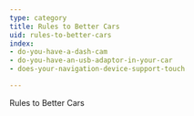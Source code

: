 ```yaml
---
type: category
title: Rules to Better Cars
uid: rules-to-better-cars
index:
- do-you-have-a-dash-cam
- do-you-have-an-usb-adaptor-in-your-car
- does-your-navigation-device-support-touch

---
```

  Rules to Better Cars 

